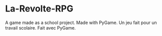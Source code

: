 # La-Revolte-RPG
A game made as a school project. Made with PyGame. Un jeu fait pour un travail scolaire. Fait avec PyGame.
